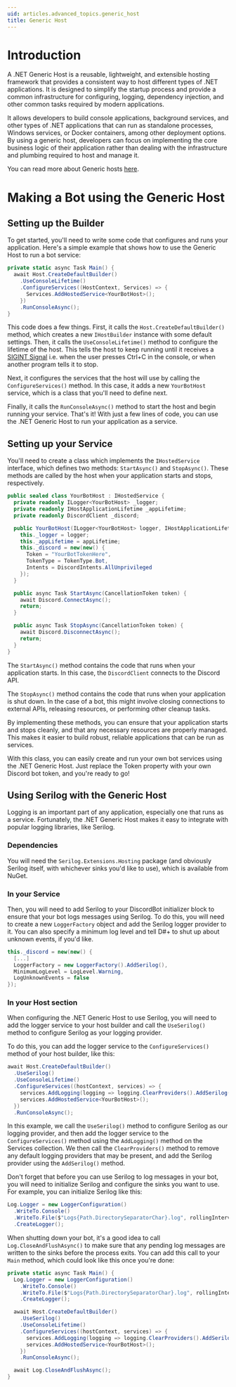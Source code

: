```yaml
---
uid: articles.advanced_topics.generic_host
title: Generic Host
---
```


# Introduction
A .NET Generic Host is a reusable, lightweight, and extensible hosting framework that provides a consistent way to
host different types of .NET applications. It is designed to simplify the startup process and provide a common
infrastructure for configuring, logging, dependency injection, and other common tasks required by modern applications.

It allows developers to build console applications, background services, and other types of .NET applications that can
run as standalone processes, Windows services, or Docker containers, among other deployment options. By using a generic host,
developers can focus on implementing the core business logic of their application rather than dealing with the infrastructure
and plumbing required to host and manage it.

You can read more about Generic hosts [here](https://learn.microsoft.com/en-us/dotnet/core/extensions/generic-host).

# Making a Bot using the Generic Host
## Setting up the Builder
To get started, you'll need to write some code that configures and runs your application. Here's a simple example that shows
how to use the Generic Host to run a bot service:
```cs
private static async Task Main() {
  await Host.CreateDefaultBuilder()
    .UseConsoleLifetime()
    .ConfigureServices((HostContext, Services) => {
      Services.AddHostedService<YourBotHost>();
    })
    .RunConsoleAsync();
}
```
This code does a few things. First, it calls the `Host.CreateDefaultBuilder()` method, which creates a new `IHostBuilder` instance
with some default settings. Then, it calls the `UseConsoleLifetime()` method to configure the lifetime of the host. This tells
the host to keep running until it receives a [SIGINT Signal](https://en.wikipedia.org/wiki/Signal_(IPC)#SIGINT) i.e. when the user
presses Ctrl+C in the console, or when another program tells it to stop.

Next, it configures the services that the host will use by calling the `ConfigureServices()` method. In this case, it adds a new `YourBotHost`
service, which is a class that you'll need to define next.

Finally, it calls the `RunConsoleAsync()` method to start the host and begin running your service. That's it! With just a few lines of code,
you can use the .NET Generic Host to run your application as a service.

## Setting up your Service
You'll need to create a class which implements the `IHostedService` interface, which defines two methods: `StartAsync()` and `StopAsync()`.
These methods are called by the host when your application starts and stops, respectively.

```cs
public sealed class YourBotHost : IHostedService {
  private readonly ILogger<YourBotHost> _logger;
  private readonly IHostApplicationLifetime _appLifetime;
  private readonly DiscordClient _discord;

  public YourBotHost(ILogger<YourBotHost> logger, IHostApplicationLifetime appLifetime) {
    this._logger = logger;
    this._appLifetime = appLifetime;
    this._discord = new(new() {
      Token = "YourBotTokenHere",
      TokenType = TokenType.Bot,
      Intents = DiscordIntents.AllUnprivileged
    });
  }

  public async Task StartAsync(CancellationToken token) {
    await Discord.ConnectAsync();
    return;
  }

  public async Task StopAsync(CancellationToken token) {
    await Discord.DisconnectAsync();
    return;
  }
}
```
The `StartAsync()` method contains the code that runs when your application starts. In this case, the `DiscordClient` connects to the Discord API.

The `StopAsync()` method contains the code that runs when your application is shut down. In the case of a bot, this might involve closing
connections to external APIs, releasing resources, or performing other cleanup tasks.

By implementing these methods, you can ensure that your application starts and stops cleanly, and that any necessary resources are properly managed.
This makes it easier to build robust, reliable applications that can be run as services.

With this class, you can easily create and run your own bot services using the .NET Generic Host. Just replace the Token property with your
own Discord bot token, and you're ready to go!

## Using Serilog with the Generic Host
Logging is an important part of any application, especially one that runs as a service. Fortunately, the .NET Generic Host makes it easy to integrate
with popular logging libraries, like Serilog.

### Dependencies
You will need the `Serilog.Extensions.Hosting` package (and obviously Serilog itself, with whichever sinks you'd like to use), which is available from NuGet.

### In your Service
Then, you will need to add Serilog to your DiscordBot initializer block to ensure that your bot logs messages using Serilog. To do this, you will need to
create a new `LoggerFactory` object and add the Serilog logger provider to it. You can also specify a minimum log level and tell D#+ to shut up about unknown
events, if you'd like.
```cs
this._discord = new(new() {
  [...]
  LoggerFactory = new LoggerFactory().AddSerilog(),
  MinimumLogLevel = LogLevel.Warning,
  LogUnknownEvents = false
});
```

### In your Host section
When configuring the .NET Generic Host to use Serilog, you will need to add the logger service to your host builder and call the `UseSerilog()` method to
configure Serilog as your logging provider.

To do this, you can add the logger service to the `ConfigureServices()` method of your host builder, like this:
```cs
await Host.CreateDefaultBuilder()
  .UseSerilog()
  .UseConsoleLifetime()
  .ConfigureServices((hostContext, services) => {
    services.AddLogging(logging => logging.ClearProviders().AddSerilog());
    services.AddHostedService<YourBotHost>();
  })
  .RunConsoleAsync();
```
In this example, we call the `UseSerilog()` method to configure Serilog as our logging provider, and then add the logger service to the `ConfigureServices()`
method using the `AddLogging()` method on the Services collection. We then call the `ClearProviders()` method to remove any default logging providers that
may be present, and add the Serilog provider using the `AddSerilog()` method.

Don't forget that before you can use Serilog to log messages in your bot, you will need to initialize Serilog and configure the sinks you want to use.
For example, you can initialize Serilog like this:
```cs
Log.Logger = new LoggerConfiguration()
  .WriteTo.Console()
  .WriteTo.File($"Logs{Path.DirectorySeparatorChar}.log", rollingInterval: RollingInterval.Day)
  .CreateLogger();
```

When shutting down your bot, it's a good idea to call `Log.CloseAndFlushAsync()` to make sure that any pending log messages are written to the sinks
before the process exits. You can add this call to your `Main` method, which could look like this once you're done:
```cs
private static async Task Main() {
  Log.Logger = new LoggerConfiguration()
    .WriteTo.Console()
    .WriteTo.File($"Logs{Path.DirectorySeparatorChar}.log", rollingInterval: RollingInterval.Day)
    .CreateLogger();

  await Host.CreateDefaultBuilder()
    .UseSerilog()
    .UseConsoleLifetime()
    .ConfigureServices((hostContext, services) => {
      services.AddLogging(logging => logging.ClearProviders().AddSerilog());
      services.AddHostedService<YourBotHost>();
    })
    .RunConsoleAsync();

  await Log.CloseAndFlushAsync();
}
```
